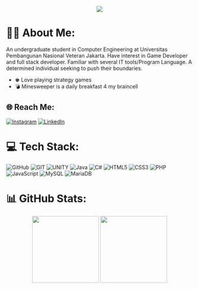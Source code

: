<div align="center">
  <a href="https://visitcount.itsvg.in">
    <img src="https://visitcount.itsvg.in/api?id=BimaAdhityaS&label=Profile%20Views&color=1&icon=0&pretty=true" />
  </a>
</div>

# 👨‍💻 About Me:
An undergraduate student in Computer Engineering at Universitas Pembangunan Nasional Veteran 
Jakarta. Have interest in Game Developer and full stack developer. Familiar with several IT 
tools/Program Language. A determined individual seeking to push their boundaries.

- ♚ Love playing strategy games
- 💣 Minesweeper is a daily breakfast 4 my braincell

## 🌐 Reach Me:
[![Instagram](https://img.shields.io/badge/Instagram-%23E4405F.svg?logo=Instagram&logoColor=white)](https://instagram.com/bimaadhitya_s) 
[![LinkedIn](https://img.shields.io/badge/LinkedIn-%230077B5.svg?logo=linkedin&logoColor=white)](https://linkedin.com/in/bimaadhityas)

# 💻 Tech Stack:
![GitHub](https://img.shields.io/badge/GitHub-%23121011.svg?style=for-the-badge&logo=github&logoColor=white) 
![GIT](https://img.shields.io/badge/Git-fc6d26?style=for-the-badge&logo=git&logoColor=white) 
![UNITY](https://img.shields.io/badge/Unity-%2320232a.svg?style=for-the-badge&logo=unity&logoColor=white) 
![Java](https://img.shields.io/badge/java-%23ED8B00.svg?style=for-the-badge&logo=java&logoColor=white) 
![C#](https://img.shields.io/badge/c%23-%23239120.svg?style=for-the-badge&logo=c-sharp&logoColor=white) 
![HTML5](https://img.shields.io/badge/html5-%23E34F26.svg?style=for-the-badge&logo=html5&logoColor=white) 
![CSS3](https://img.shields.io/badge/css3-%231572B6.svg?style=for-the-badge&logo=css3&logoColor=white) 
![PHP](https://img.shields.io/badge/php-%23777BB4.svg?style=for-the-badge&logo=php&logoColor=white) 
![JavaScript](https://img.shields.io/badge/javascript-%23323330.svg?style=for-the-badge&logo=javascript&logoColor=%23F7DF1E) 
![MySQL](https://img.shields.io/badge/mysql-%2300f.svg?style=for-the-badge&logo=mysql&logoColor=white) 
![MariaDB](https://img.shields.io/badge/MariaDB-003545?style=for-the-badge&logo=mariadb&logoColor=white) 

# 📊 GitHub Stats:
<div align="center">
  <img height="180em" src=https://github-readme-stats.vercel.app/api?username=BimaAdhityaS&show_icons=true&theme=holi>
  <img height="180em" src=https://github-readme-stats.vercel.app/api/top-langs/?username=BimaAdhityaS&layout=compact&theme=holi>
</div>
